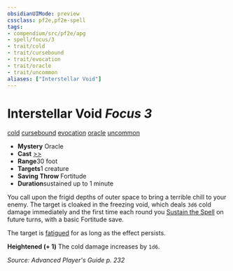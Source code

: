 ```yaml
---
obsidianUIMode: preview
cssclass: pf2e,pf2e-spell
tags:
- compendium/src/pf2e/apg
- spell/focus/3
- trait/cold
- trait/cursebound
- trait/evocation
- trait/oracle
- trait/uncommon
aliases: ["Interstellar Void"]
---
```

# Interstellar Void *Focus 3*   
[cold](../../rules/traits/cold.md)  [cursebound](../../rules/traits/cursebound-apg.md)  [evocation](../../rules/traits/evocation.md)  [oracle](../../rules/traits/oracle-apg.md)  [uncommon](../../rules/traits/uncommon.md)  

- **Mystery** Oracle
- **Cast** [>>](../../rules/core-rulebook/chapter-9-playing-the-game.md#Actions "Two-Action") 
- **Range**30 foot
- **Targets**1 creature
- **Saving Throw** Fortitude
- **Duration**sustained up to 1 minute

You call upon the frigid depths of outer space to bring a terrible chill to your enemy. The target is cloaked in the freezing void, which deals `3d6` cold damage immediately and the first time each round you [Sustain the Spell](../../rules/actions/sustain-a-spell.md) on future turns, with a basic Fortitude save.

The target is [fatigued](../../rules/conditions.md#Fatigued) for as long as the effect persists.

**Heightened (+ 1)** The cold damage increases by `1d6`.

*Source: Advanced Player's Guide p. 232*